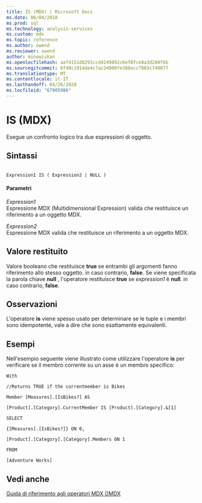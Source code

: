 ```yaml
---
title: IS (MDX) | Microsoft Docs
ms.date: 06/04/2018
ms.prod: sql
ms.technology: analysis-services
ms.custom: mdx
ms.topic: reference
ms.author: owend
ms.reviewer: owend
author: minewiskan
ms.openlocfilehash: aaf4151d8291ccd4249892c6ef8fce8a3d280f6b
ms.sourcegitcommit: 6fd8c1914de4c7ac24900fe388ecc7883c740077
ms.translationtype: MT
ms.contentlocale: it-IT
ms.lasthandoff: 04/26/2020
ms.locfileid: "67905986"
---
```

# <a name="is-mdx"></a>IS (MDX)


  Esegue un confronto logico tra due espressioni di oggetto.  
  
## <a name="syntax"></a>Sintassi  
  
```  
  
Expression1 IS ( Expression2 | NULL )  
```  
  
#### <a name="parameters"></a>Parametri  
 *Expression1*  
 Espressione MDX (Multidimensional Expression) valida che restituisce un riferimento a un oggetto MDX.  
  
 *Expression2*  
 Espressione MDX valida che restituisce un riferimento a un oggetto MDX.  
  
## <a name="return-value"></a>Valore restituito  
 Valore booleano che restituisce **true** se entrambi gli argomenti fanno riferimento allo stesso oggetto. in caso contrario, **false**. Se viene specificata la parola chiave **null** , l'operatore restituisce **true** se *expression1* è **null**. in caso contrario, **false**.  
  
## <a name="remarks"></a>Osservazioni  
 L'operatore **is** viene spesso usato per determinare se le tuple e i membri sono idempotente, vale a dire che sono esattamente equivalenti.  
  
## <a name="examples"></a>Esempi  
 Nell'esempio seguente viene illustrato come utilizzare l'operatore **is** per verificare se il membro corrente su un asse è un membro specifico:  
  
 `With`  
  
 `//Returns TRUE if the currentmember is Bikes`  
  
 `Member [Measures].[IsBikes?] AS`  
  
 `[Product].[Category].CurrentMember IS [Product].[Category].&[1]`  
  
 `SELECT`  
  
 `{[Measures].[IsBikes?]} ON 0,`  
  
 `[Product].[Category].[Category].Members ON 1`  
  
 `FROM`  
  
 `[Adventure Works]`  
  
## <a name="see-also"></a>Vedi anche  
 [Guida di riferimento agli operatori MDX &#40;&#41;MDX](../mdx/mdx-operator-reference-mdx.md)  
  
  
